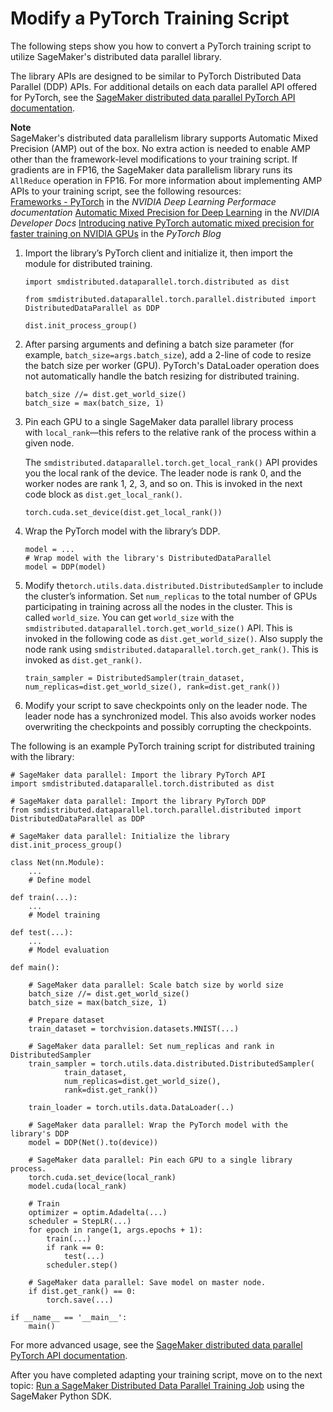# Modify a PyTorch Training Script<a name="data-parallel-modify-sdp-pt"></a>

The following steps show you how to convert a PyTorch training script to utilize SageMaker's distributed data parallel library\.

The library APIs are designed to be similar to PyTorch Distributed Data Parallel \(DDP\) APIs\. For additional details on each data parallel API offered for PyTorch, see the [SageMaker distributed data parallel PyTorch API documentation](https://sagemaker.readthedocs.io/en/stable/api/training/smd_data_parallel.html#api-documentation)\. 

**Note**  
SageMaker's distributed data parallelism library supports Automatic Mixed Precision \(AMP\) out of the box\. No extra action is needed to enable AMP other than the framework\-level modifications to your training script\. If gradients are in FP16, the SageMaker data parallelism library runs its `AllReduce` operation in FP16\. For more information about implementing AMP APIs to your training script, see the following resources:  
[Frameworks \- PyTorch](https://docs.nvidia.com/deeplearning/performance/mixed-precision-training/index.html#pytorch) in the *NVIDIA Deep Learning Performace documentation*
[Automatic Mixed Precision for Deep Learning](https://developer.nvidia.com/automatic-mixed-precision) in the *NVIDIA Developer Docs*
[Introducing native PyTorch automatic mixed precision for faster training on NVIDIA GPUs](https://pytorch.org/blog/accelerating-training-on-nvidia-gpus-with-pytorch-automatic-mixed-precision/) in the *PyTorch Blog*

1. Import the library’s PyTorch client and initialize it, then import the module for distributed training\. 

   ```
   import smdistributed.dataparallel.torch.distributed as dist
   
   from smdistributed.dataparallel.torch.parallel.distributed import DistributedDataParallel as DDP
   
   dist.init_process_group()
   ```

1. After parsing arguments and defining a batch size parameter \(for example, `batch_size=args.batch_size`\), add a 2\-line of code to resize the batch size per worker \(GPU\)\. PyTorch's DataLoader operation does not automatically handle the batch resizing for distributed training\.

   ```
   batch_size //= dist.get_world_size()
   batch_size = max(batch_size, 1)
   ```

1. Pin each GPU to a single SageMaker data parallel library process with `local_rank`—this refers to the relative rank of the process within a given node\.

   The `smdistributed.dataparallel.torch.get_local_rank()` API provides you the local rank of the device\. The leader node is rank 0, and the worker nodes are rank 1, 2, 3, and so on\. This is invoked in the next code block as `dist.get_local_rank()`\. 

   ```
   torch.cuda.set_device(dist.get_local_rank())
   ```

1. Wrap the PyTorch model with the library’s DDP\. 

   ```
   model = ...
   # Wrap model with the library's DistributedDataParallel
   model = DDP(model)
   ```

1. Modify the`torch.utils.data.distributed.DistributedSampler` to include the cluster’s information\. Set `num_replicas` to the total number of GPUs participating in training across all the nodes in the cluster\. This is called `world_size`\. You can get `world_size` with the `smdistributed.dataparallel.torch.get_world_size()` API\. This is invoked in the following code as `dist.get_world_size()`\. Also supply the node rank using `smdistributed.dataparallel.torch.get_rank()`\. This is invoked as `dist.get_rank()`\. 

   ```
   train_sampler = DistributedSampler(train_dataset, num_replicas=dist.get_world_size(), rank=dist.get_rank())
   ```

1. Modify your script to save checkpoints only on the leader node\. The leader node has a synchronized model\. This also avoids worker nodes overwriting the checkpoints and possibly corrupting the checkpoints\. 

The following is an example PyTorch training script for distributed training with the library: 

```
# SageMaker data parallel: Import the library PyTorch API
import smdistributed.dataparallel.torch.distributed as dist

# SageMaker data parallel: Import the library PyTorch DDP
from smdistributed.dataparallel.torch.parallel.distributed import DistributedDataParallel as DDP

# SageMaker data parallel: Initialize the library
dist.init_process_group()

class Net(nn.Module):
    ...
    # Define model

def train(...):
    ...
    # Model training

def test(...):
    ...
    # Model evaluation

def main():
    
    # SageMaker data parallel: Scale batch size by world size
    batch_size //= dist.get_world_size()
    batch_size = max(batch_size, 1)

    # Prepare dataset
    train_dataset = torchvision.datasets.MNIST(...)
 
    # SageMaker data parallel: Set num_replicas and rank in DistributedSampler
    train_sampler = torch.utils.data.distributed.DistributedSampler(
            train_dataset,
            num_replicas=dist.get_world_size(),
            rank=dist.get_rank())
 
    train_loader = torch.utils.data.DataLoader(..)
 
    # SageMaker data parallel: Wrap the PyTorch model with the library's DDP
    model = DDP(Net().to(device))
    
    # SageMaker data parallel: Pin each GPU to a single library process.
    torch.cuda.set_device(local_rank)
    model.cuda(local_rank)
    
    # Train
    optimizer = optim.Adadelta(...)
    scheduler = StepLR(...)
    for epoch in range(1, args.epochs + 1):
        train(...)
        if rank == 0:
            test(...)
        scheduler.step()

    # SageMaker data parallel: Save model on master node.
    if dist.get_rank() == 0:
        torch.save(...)

if __name__ == '__main__':
    main()
```

For more advanced usage, see the [SageMaker distributed data parallel PyTorch API documentation](https://sagemaker.readthedocs.io/en/stable/api/training/smd_data_parallel.html#api-documentation)\. 

After you have completed adapting your training script, move on to the next topic: [Run a SageMaker Distributed Data Parallel Training Job](data-parallel-use-api.md) using the SageMaker Python SDK\. 